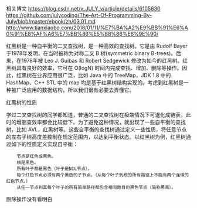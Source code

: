 
相关博文
https://blog.csdn.net/v_JULY_v/article/details/6105630
https://github.com/julycoding/The-Art-Of-Programming-By-July/blob/master/ebook/zh/03.01.md
http://www.tianxiaobo.com/2018/01/11/%E7%BA%A2%E9%BB%91%E6%A0%91%E8%AF%A6%E7%BB%86%E5%88%86%E6%9E%90/


红黑树是一种自平衡的二叉查找树，是一种高效的查找树。它是由 Rudolf Bayer 于1978年发明，在当时被称为对称二叉 B 树(symmetric binary B-trees)。后来，在1978年被 Leo J. Guibas 和 Robert Sedgewick 修改为如今的红黑树。红黑树具有良好的效率，它可在 O(logN) 时间内完成查找、增加、删除等操作。因此，红黑树在业界应用很广泛，比如 Java 中的 TreeMap，JDK 1.8 中的 HashMap、C++ STL 中的 map 均是基于红黑树结构实现的。考虑到红黑树是一种被广泛应用的数据结构，所以我们很有必要去弄懂它。


红黑树的性质

学过二叉查找树的同学都知道，普通的二叉查找树在极端情况下可退化成链表，此时的增删查效率都会比较低下。为了避免这种情况，就出现了一些自平衡的查找树，比如 AVL，红黑树等。这些自平衡的查找树通过定义一些性质，将任意节点的左右子树高度差控制在规定范围内，以达到平衡状态。以红黑树为例，红黑树通过如下的性质定义实现自平衡：

        节点是红色或黑色。
        根是黑色。
        所有叶子都是黑色（叶子是NIL节点）。
        每个红色节点必须有两个黑色的子节点。（从每个叶子到根的所有路径上不能有两个连续的红色节点。）
        从任一节点到其每个叶子的所有简单路径都包含相同数目的黑色节点（简称黑高）。

删除操作没有看明白
